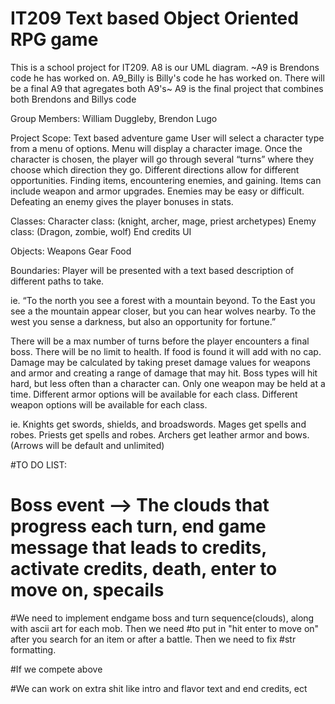# IT209 Text based Object Oriented RPG game
This is a school project for IT209. A8 is our UML diagram. ~A9 is Brendons code he has worked on. A9_Billy is Billy's code he has worked on. There will be a final A9 that agregates both A9's~ A9 is the final project that combines both Brendons and Billys code

Group Members: William Duggleby, Brendon Lugo

Project Scope: Text based adventure game
User will select a character type from a menu of options. Menu will display a character image.
Once the character is chosen, the player will go through several “turns” where they choose which direction they go.
Different directions allow for different opportunities. Finding items, encountering enemies, and gaining.
Items can include weapon and armor upgrades.
Enemies may be easy or difficult. Defeating an enemy gives the player bonuses in stats.

Classes: Character class: (knight, archer, mage, priest archetypes)
	       Enemy class: (Dragon, zombie, wolf)
         End credits
	       UI
	   
Objects: 	Weapons
	       Gear
	       Food

Boundaries:
Player will be presented with a text based description of different paths to take.

ie. “To the north you see a forest with a mountain beyond. To the East you see a the mountain appear closer, but you can hear wolves nearby. To the west you sense a darkness, but also an opportunity for fortune.”

There will be a max number of turns before the player encounters a final boss.
There will be no limit to health. If food is found it will add with no cap.
Damage may be calculated by taking preset damage values for weapons and armor and creating a range of damage that may hit. Boss types will hit hard, but less often than a character can.
Only one weapon may be held at a time.
Different armor options will be available for each class.
Different weapon options will be available for each class.

ie. Knights get swords, shields, and broadswords. Mages get spells and robes. Priests get spells and robes. Archers get leather armor and bows. (Arrows will be default and unlimited)



#TO DO LIST:
# Boss event --> The clouds that progress each turn, end game message that leads to credits, activate credits, death, enter to move on, specails 
#We need to implement endgame boss and turn sequence(clouds), along with ascii art for each mob. Then we need
#to put in "hit enter to move on" after you search for an item or after a battle. Then we need to fix
#str formatting.

#If we compete above

#We can work on extra shit like intro and flavor text and end credits, ect



